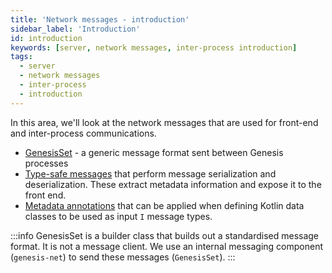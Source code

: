 ```yaml
---
title: 'Network messages - introduction'
sidebar_label: 'Introduction'
id: introduction
keywords: [server, network messages, inter-process introduction]
tags:
  - server
  - network messages
  - inter-process
  - introduction
---
```


In this area, we'll look at the network messages that are used for front-end and inter-process communications.

- [GenesisSet](../../../server/network-messages/genesisSet/) - a generic message format sent between Genesis processes
- [Type-safe messages](../../../server/network-messages/type-safe-messages/) that perform message serialization and deserialization. These extract metadata information and expose it to the front end. 
- [Metadata annotations](../../../server/network-messages/metadata-annotations/) that can be applied when defining Kotlin data classes to be used as input `I` message types.

:::info
GenesisSet is a builder class that builds out a standardised message format. It is not a message client. We use an internal messaging component (`genesis-net`) to send these messages (`GenesisSet`).
:::
